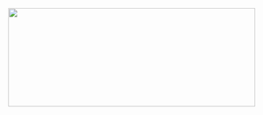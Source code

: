 <a href="https://github.com/devxb/gitanimals">
<img
  src="https://render.gitanimals.org/lines/gwgw123?pet-id=658961096574099344&contribution-view=false"
  width="500"
  height="200"
/>
</a>
